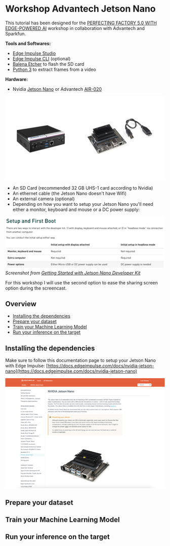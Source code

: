 # Workshop Advantech Jetson Nano

This tutorial has been designed for the [PERFECTING FACTORY 5.0 WITH EDGE-POWERED AI](https://www.sparkfun.com/perfecting_factory_5_with_edge) workshop in collaboration with Advantech and Sparkfun.

**Tools and Softwares:**

- [Edge Impulse Studio](https://studio.edgeimpulse.com) 
- [Edge Impulse CLI](https://docs.edgeimpulse.com/docs/cli-installation) (optional)
- [Balena Etcher](https://www.balena.io/etcher) to flash the SD card
- [Python 3](https://www.python.org/downloads/) to extract frames from a video

**Hardware:**


-  Nvidia [Jetson Nano](https://www.sparkfun.com/products/17244) or Advantech [AIR-020](https://www.advantech.com/products/65f20c25-f6ef-4ab5-be3c-b7dfa7a833b3/air-020/mod_fcf216c8-3495-4809-b815-61dc008d53a4)


![AIR-020-vs-Jetson](assets/air-jetson.png)

- An SD Card (recommended 32 GB UHS-1 card according to Nvidia)
- An ethernet cable (the Jetson Nano doesn't have Wifi)
- An external camera (optional)
- Depending on how you want to setup your Jetson Nano you'll need either a monitor, keyboard and mouse or a DC power supply:

![additional-hardware](assets/additional-hardware.png)
*Screenshot from [Getting Started with Jetson Nano Developer Kit](https://developer.nvidia.com/embedded/learn/get-started-jetson-nano-devkit#setup)*

For this workshop I will use the second option to ease the sharing screen option during the screencast.


## Overview 

- [Installing the dependencies](#installing-the-dependencies)
- [Prepare your dataset](#prepare-your-dataset)
- [Train your Machine Learning Model](#train-your-machine-learning-model)
- [Run your inference on the target](#run-your-inference-on-the-target)

## Installing the dependencies

Make sure to follow this documentation page to setup your Jetson Nano with Edge Impulse: [https://docs.edgeimpulse.com/docs/nvidia-jetson-nano](https://docs.edgeimpulse.com/docs/nvidia-jetson-nano)

![setup-hardware-ei-doc](assets/setup-hardware-ei-doc.png)

## Prepare your dataset

## Train your Machine Learning Model

## Run your inference on the target
